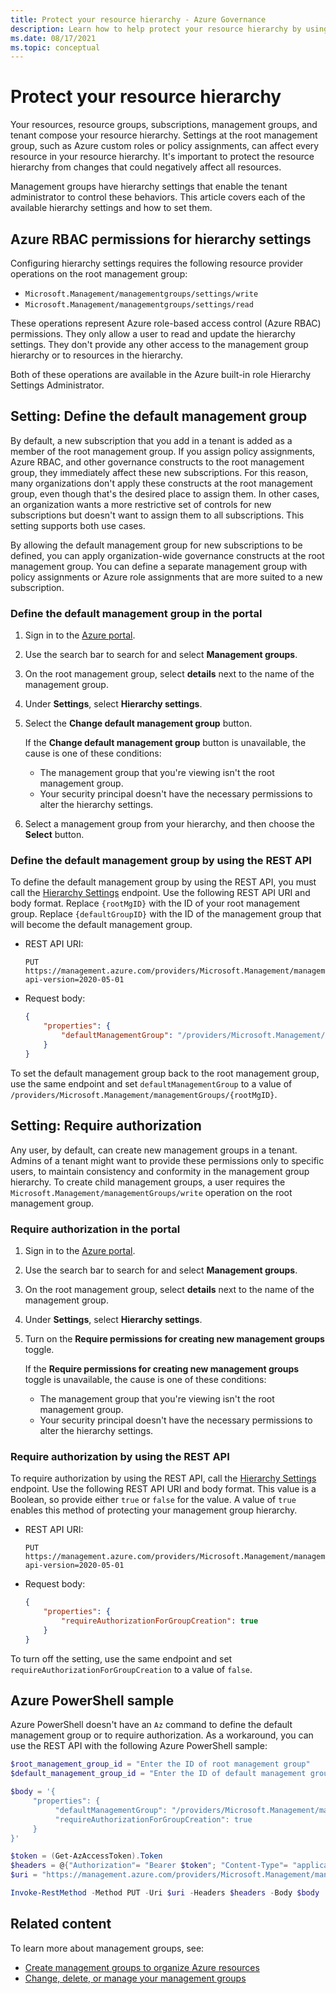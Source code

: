 ```yaml
---
title: Protect your resource hierarchy - Azure Governance
description: Learn how to help protect your resource hierarchy by using hierarchy settings that include defining the default management group.
ms.date: 08/17/2021
ms.topic: conceptual
---
```

# Protect your resource hierarchy

Your resources, resource groups, subscriptions, management groups, and tenant compose
your resource hierarchy. Settings at the root management group, such as Azure custom roles or
policy assignments, can affect every resource in your resource hierarchy. It's important to
protect the resource hierarchy from changes that could negatively affect all resources.

Management groups have hierarchy settings that enable the tenant administrator to control these
behaviors. This article covers each of the available hierarchy settings and how to set them.

## Azure RBAC permissions for hierarchy settings

Configuring hierarchy settings requires the following resource provider operations on
the root management group:

- `Microsoft.Management/managementgroups/settings/write`
- `Microsoft.Management/managementgroups/settings/read`

These operations represent Azure role-based access control (Azure RBAC) permissions.
They only allow a user to read and update the hierarchy settings. They don't
provide any other access to the management group hierarchy or to resources in the hierarchy.

Both of
these operations are available in the Azure built-in role Hierarchy Settings Administrator.

## Setting: Define the default management group

By default, a new subscription that you add in a tenant is added as a member of the root management
group. If you assign policy assignments, Azure RBAC, and other governance
constructs to the root management group, they immediately affect these new
subscriptions. For this reason, many organizations don't apply these constructs at the root
management group, even though that's the desired place to assign them. In other cases, an organization wants a more
restrictive set of controls for new subscriptions but doesn't want to assign them to all
subscriptions. This setting supports both use cases.

By allowing the default management group for new subscriptions to be defined, you can apply organization-wide
governance constructs at the root management group. You can define a separate management group
with policy assignments or Azure role assignments that are more suited to a new subscription.

### Define the default management group in the portal

1. Sign in to the [Azure portal](https://portal.azure.com).

1. Use the search bar to search for and select **Management groups**.

1. On the root management group, select **details** next to the name of the management group.

1. Under **Settings**, select **Hierarchy settings**.

1. Select the **Change default management group** button.

   If the **Change default management group** button is unavailable, the cause is one of these conditions:

   - The management group that you're viewing isn't the root management group.
   - Your security principal doesn't have the necessary permissions to alter the hierarchy settings.

1. Select a management group from your hierarchy, and then choose the **Select** button.

### Define the default management group by using the REST API

To define the default management group by using the REST API, you must call the
[Hierarchy Settings](/rest/api/managementgroups/hierarchysettings) endpoint. Use
the following REST API URI and body format. Replace `{rootMgID}` with the ID of your root management
group. Replace `{defaultGroupID}` with the ID of the management group that will become the default management
group.

- REST API URI:

  ```http
  PUT https://management.azure.com/providers/Microsoft.Management/managementGroups/{rootMgID}/settings/default?api-version=2020-05-01
  ```

- Request body:

  ```json
  {
      "properties": {
          "defaultManagementGroup": "/providers/Microsoft.Management/managementGroups/{defaultGroupID}"
      }
  }
  ```

To set the default management group back to the root management group, use the same endpoint and set
`defaultManagementGroup` to a value of
`/providers/Microsoft.Management/managementGroups/{rootMgID}`.

## Setting: Require authorization

Any user, by default, can create new management groups in a tenant. Admins of a tenant might want
to provide these permissions only to specific users, to maintain consistency and conformity in the
management group hierarchy. To create child management groups, a user requires the
`Microsoft.Management/managementGroups/write` operation on the root management group.

### Require authorization in the portal

1. Sign in to the [Azure portal](https://portal.azure.com).

1. Use the search bar to search for and select **Management groups**.

1. On the root management group, select **details** next to the name of the management group.

1. Under **Settings**, select **Hierarchy settings**.

1. Turn on the **Require permissions for creating new management groups** toggle.

   If the **Require permissions for creating new management groups** toggle is unavailable, the cause is one of these conditions:

   - The management group that you're viewing isn't the root management group.
   - Your security principal doesn't have the necessary permissions to alter the hierarchy settings.

### Require authorization by using the REST API

To require authorization by using the REST API, call the
[Hierarchy Settings](/rest/api/managementgroups/hierarchysettings) endpoint. Use
the following REST API URI and body format. This value is a Boolean, so provide either `true` or
`false` for the value. A value of `true` enables this method of protecting your management group
hierarchy.

- REST API URI:

  ```http
  PUT https://management.azure.com/providers/Microsoft.Management/managementGroups/{rootMgID}/settings/default?api-version=2020-05-01
  ```

- Request body:

  ```json
  {
      "properties": {
          "requireAuthorizationForGroupCreation": true
      }
  }
  ```

To turn off the setting, use the same endpoint and set
`requireAuthorizationForGroupCreation` to a value of `false`.

## Azure PowerShell sample

Azure PowerShell doesn't have an `Az` command to define the default management group or to require
authorization. As a workaround, you can use the REST API with the following Azure PowerShell sample:

```powershell
$root_management_group_id = "Enter the ID of root management group"
$default_management_group_id = "Enter the ID of default management group (or use the same ID of the root management group)"

$body = '{
     "properties": {
          "defaultManagementGroup": "/providers/Microsoft.Management/managementGroups/' + $default_management_group_id + '",
          "requireAuthorizationForGroupCreation": true
     }
}'

$token = (Get-AzAccessToken).Token
$headers = @{"Authorization"= "Bearer $token"; "Content-Type"= "application/json"}
$uri = "https://management.azure.com/providers/Microsoft.Management/managementGroups/$root_management_group_id/settings/default?api-version=2020-05-01"

Invoke-RestMethod -Method PUT -Uri $uri -Headers $headers -Body $body
```

## Related content

To learn more about management groups, see:

- [Create management groups to organize Azure resources](../create-management-group-portal.md)
- [Change, delete, or manage your management groups](../manage.md)
